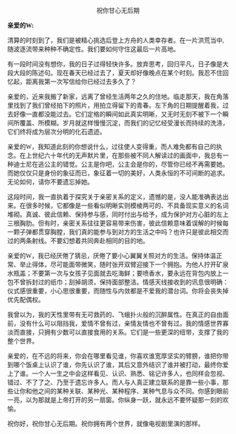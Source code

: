 <font face ="楷体">
<p align="center">祝你甘心无后期</p>

**亲爱的W:**

清算的时刻到了，我们是被精心挑选后登上方舟的人类幸存者。在一片洪荒当中,随波逐流带来种种不确定性。我们要如何守住这最后一片高地。

有一段时间没有想你，我的日子过得轻快许多。放弃思考，回归平凡，日子像是大段大段的陈述句。现在春天已经过去了，夏天却好像晚点在某个时刻。我忍不住回忆起，距离我第一次写信给你已经过去多久了？

亲爱的，近来我搬了新家，远离了曾经生活两年之久的住地。临走那天，我在角落里找到了我们曾经拍下的照片，用拍立得留下的青春。左下角的日期提醒着我，过去好像一直都没能过去。它们定格的瞬间如此真实明晰，又无时无刻不被下一个瞬间所覆盖、所模糊。岁月就这样慢慢沉淀，而我们的记忆经受漫长而持续的洗涤，它们终将成为层次分明的化石遗迹。

亲爱的W，我知道此刻的你想说什么，过往使人变得重，而人难免都有自己的执念。在上世纪六十年代的无声默片里，在那些被不同人解读过的画面中，我总有一种迪士尼在逃公主的错觉。公主是你吧，公主会是你的，尽管你已经不再需要她。而她仅仅只是身份的象征而已，象征着一切的美好，人类永恒的不可间断的追求。无论如何，请你不要遗忘掉她。

这段时间，我一直执着于探究关于亲密关系的定义，遗憾的是，没人能准确表达出来。在很多时候，它都像是一些看似明晰实则模棱两可的、不具备现实意义的名词堆砌。真诚、彼此信赖、保持参与感，同时付出与给予，成为保护对方心脏的左上三根胸肋。但有时，亲密关系往往更容易带来伤害，彼此信赖意味着误解的时候每一颗子弹都贯穿胸膛，我们真的能参与到对方的生活之中吗？也许只是彼此相交而过的两条射线。不要幻想着共同奔赴相同的目的地。

亲爱的W，我已经厌倦了猜忌，厌倦了要小心翼翼关照对方的生活。保持体温正常、举止得体，尽可能面带微笑，随时张开双臂迎接下一个拥抱。为他人拧开矿泉水瓶盖；不要第一次与女孩子见面就去吃海鲜；要喷香水，要永远在背包内放上一包不曾拆封过的纸巾；刮掉胡须，保持面部整洁。情感天线接收到的讯息很明确：仪式感很重要，小心思很重要，而随性与内敛都是不爱我的潜台词。你将会丧失掉优先配偶权。

我曾以为，我的天性里带有无可救药的、飞蛾扑火般的沉醉属性。在真正的自由面前，没有什么可以阻挡我，爱情不曾有过，亲情友情也不曾有过。我的情感世界寡淡而直接，只拥有少数可以直接食用的关系。它们是一些更深的纽带，支撑了我的整个世界。


亲爱的，在不远的将来，你会在哪里看见谁，你喜欢谁宽厚坚实的臂膀，谁把你带到哪个饭桌上认识了谁，你先认识了谁，其后又意外结识了谁并被打动，最终你爱上了谁。一个人一生之中会这样看见、认识、熟悉、铭记许多人，也同样会忽视、错过、不了了之、乃至于遗忘许多人。而人与人真正建立联系的是靠一些小事，那些让你和他之间的某种关联、某种光、某种程序、某种气息与众不同。你感到眼前一亮，以为那就是上帝打开的另一扇窗。你纵身一跃，就永远不要怀疑那一刻的欢愉。

祝你好，祝你甘心无后期。祝你拥有两个世界，就像电视剧里演的那样。
</font>
